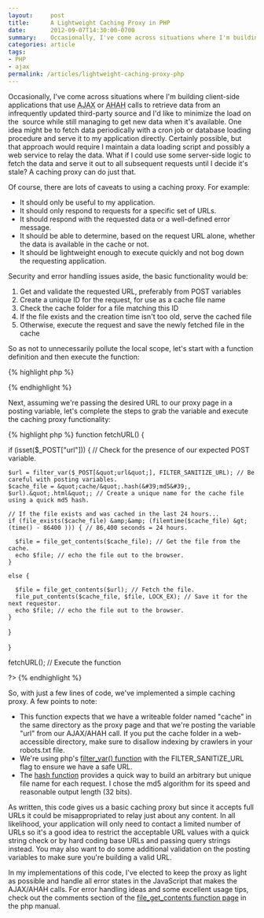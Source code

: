 ```yaml
---
layout:     post
title:      A Lightweight Caching Proxy in PHP
date:       2012-09-07T14:30:00-0700
summary:    Occasionally, I've come across situations where I'm building client-side applications that use AJAX or AHAH calls to retrieve data from an infrequently updated third-party source and I'd like to minimize the load on the  source while still managing to get new data when it's available. A caching proxy can help do just that.
categories: article
tags:
- PHP
- ajax
permalink: /articles/lightweight-caching-proxy-php
---
```


<p>Occasionally, I&#39;ve come across situations where I&#39;m building client-side applications that use <acronym title="Asynchronous JavaScript and XML">AJAX</acronym> or <acronym title="Asychronous HTML and HTTP">AHAH</acronym> calls to retrieve data from an infrequently updated third-party source and I&#39;d like to minimize the load on the &nbsp;source while still managing to get new data when it&#39;s available. One idea might be to fetch data periodically with a cron job or database loading procedure and serve it to my application directly. Certainly possible, but that approach would require I maintain a data loading script and possibly a web service to relay the data. What if I could use some server-side logic to fetch the data and serve it out to all subsequent requests until I decide it&#39;s stale? A caching proxy can do just that.</p>
<p>Of course, there are lots of caveats to using a caching proxy. For example:</p>
<ul>
<li>It should only be useful to my application.</li>
<li>It should only respond to requests for a specific set of URLs.</li>
<li>It should respond with the requested data or a well-defined error message.</li>
<li>It should be able to determine, based on the request URL alone, whether the data is available in the cache or not.</li>
<li>It should be lightweight enough to execute quickly and not bog down the requesting application.</li>
</ul>
<p>Security and error handling issues aside, the basic functionality would be:</p>
<ol>
<li>Get and validate the requested URL, preferably from POST variables</li>
<li>Create a unique ID for the request, for use as a cache file name</li>
<li>Check the cache folder for a file matching this ID</li>
<li>If the file exists and the creation time isn&#39;t too old, serve the cached file</li>
<li>Otherwise, execute the request and save the newly fetched file in the cache</li>
</ol>
<p>So as not to unnecessarily pollute the local scope, let&#39;s start with a function definition and then execute the function:</p>

{% highlight php %}
<?php

function fetchURL() {

  // Do steps 1 - 5 here.

}

fetchURL(); // Execute the function

?>

{% endhighlight %}
<p>Next, assuming we&#39;re passing the desired URL to our proxy page in a posting variable, let&#39;s complete the steps to grab the variable and execute the caching proxy functionality:</p>
{% highlight php %}
<?php

function fetchURL() {

  if (isset($_POST[&quot;url&quot;])) { // Check for the presence of our expected POST variable.

    $url = filter_var($_POST[&quot;url&quot;], FILTER_SANITIZE_URL); // Be careful with posting variables.
    $cache_file = &quot;cache/&quot;.hash(&#39;md5&#39;, $url).&quot;.html&quot;; // Create a unique name for the cache file using a quick md5 hash.

    // If the file exists and was cached in the last 24 hours...
    if (file_exists($cache_file) &amp;&amp; (filemtime($cache_file) &gt; (time() - 86400 ))) { // 86,400 seconds = 24 hours.

      $file = file_get_contents($cache_file); // Get the file from the cache.
      echo $file; // echo the file out to the browser.
    }

    else {

      $file = file_get_contents($url); // Fetch the file.
      file_put_contents($cache_file, $file, LOCK_EX); // Save it for the next requestor.
      echo $file; // echo the file out to the browser.
    }
  }

}

fetchURL(); // Execute the function

?>
{% endhighlight %}

<p>So, with just a few lines of code, we&#39;ve implemented a simple caching proxy. A few points to note:</p>
<ul>
<li>This function expects that we have a writeable folder named &quot;cache&quot; in the same directory as the proxy page and that we&#39;re posting the variable &quot;url&quot; from our AJAX/AHAH call. If you put the cache folder in a web-accessible directory, make sure to disallow indexing by crawlers in your robots.txt file.</li>
<li>We&#39;re using php&#39;s <a href="http://www.php.net/manual/en/filter.filters.sanitize.php" target="_blank">filter_var() function</a> with the FILTER_SANITIZE_URL flag to ensure we have a safe URL.</li>
<li>The <a href="http://us2.php.net/manual/en/function.hash.php" target="_blank">hash function</a> provides a quick way to build an arbitrary but unique file name for each request. I chose the md5 algorithm for its speed and reasonable output length (32 bits).</li>
</ul>
<p>As written, this code gives us a basic caching proxy but since it accepts full URLs it could be misappropriated to relay just about any content. In all likelihood, your application will only need to contact a limited number of URLs so it&#39;s a good idea to restrict the acceptable URL values with a quick string check or by hard coding base URLs and passing query strings instead. You may also want to do some additional validation on the posting variables to make sure you&#39;re building a valid URL.</p>
<p>In my implementations of this code, I&#39;ve elected to keep the proxy as light as possible and handle all error states in the JavaScript that makes the AJAX/AHAH calls. For error handling ideas and some excellent usage tips, check out the comments section of the <a href="http://php.net/manual/en/function.file-get-contents.php" target="_blank">file_get_contents function page</a> in the php manual.</p>
